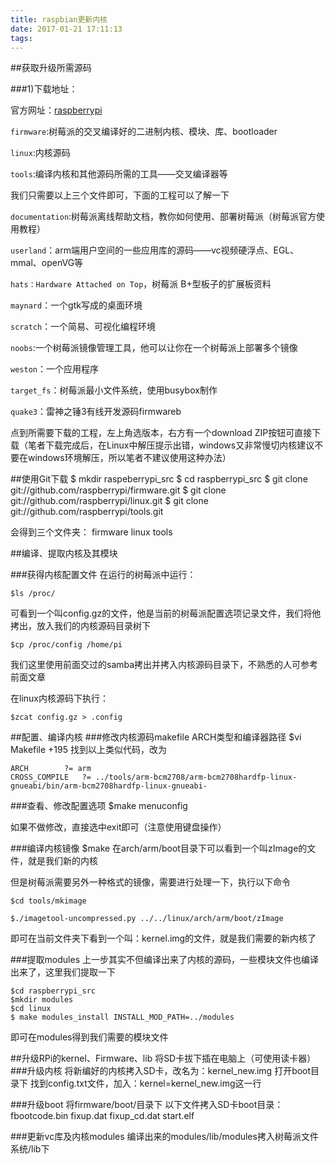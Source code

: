 ```yaml
---
title: raspbian更新内核
date: 2017-01-21 17:11:13
tags:
---
```





##获取升级所需源码

###1)下载地址：

官方网址：[raspberrypi](https://github.com/raspberrypi)


`firmware`:树莓派的交叉编译好的二进制内核、模块、库、bootloader

`linux`:内核源码

`tools`:编译内核和其他源码所需的工具——交叉编译器等

我们只需要以上三个文件即可，下面的工程可以了解一下

`documentation`:树莓派离线帮助文档，教你如何使用、部署树莓派（树莓派官方使用教程）

`userland`：arm端用户空间的一些应用库的源码——vc视频硬浮点、EGL、mmal、openVG等

`hats：Hardware Attached on Top`，树莓派 B+型板子的扩展板资料

`maynard`：一个gtk写成的桌面环境

`scratch`：一个简易、可视化编程环境

`noobs`:一个树莓派镜像管理工具，他可以让你在一个树莓派上部署多个镜像

`weston`：一个应用程序

`target_fs`：树莓派最小文件系统，使用busybox制作

`quake3`：雷神之锤3有线开发源码firmwareb




点到所需要下载的工程，左上角选版本，右方有一个download ZIP按钮可直接下载（笔者下载完成后，在Linux中解压提示出错，windows又非常慢切内核建议不要在windows环境解压，所以笔者不建议使用这种办法）

##使用Git下载
	$ mkdir raspeberrypi_src
	$ cd raspberrypi_src
	$ git clone git://github.com/raspberrypi/firmware.git
	$ git clone git://github.com/raspberrypi/linux.git
	$ git clone git://github.com/raspberrypi/tools.git

会得到三个文件夹：
firmware linux tools

##编译、提取内核及其模块

###获得内核配置文件
在运行的树莓派中运行：

	$ls /proc/

可看到一个叫config.gz的文件，他是当前的树莓派配置选项记录文件，我们将他拷出，放入我们的内核源码目录树下

	$cp /proc/config /home/pi
我们这里使用前面交过的samba拷出并拷入内核源码目录下，不熟悉的人可参考前面文章

在linux内核源码下执行：

	$zcat config.gz > .config



##配置、编译内核
###修改内核源码makefile ARCH类型和编译器路径
$vi Makefile +195
找到以上类似代码，改为

	ARCH		?= arm
	CROSS_COMPILE	?= ../tools/arm-bcm2708/arm-bcm2708hardfp-linux-gnueabi/bin/arm-bcm2708hardfp-linux-gnueabi-

###查看、修改配置选项
	$make menuconfig


如果不做修改，直接选中exit即可（注意使用键盘操作）

###编译内核镜像
	$make
在arch/arm/boot目录下可以看到一个叫zImage的文件，就是我们新的内核

但是树莓派需要另外一种格式的镜像，需要进行处理一下，执行以下命令

	$cd tools/mkimage

	$./imagetool-uncompressed.py ../../linux/arch/arm/boot/zImage
即可在当前文件夹下看到一个叫：kernel.img的文件，就是我们需要的新内核了

###提取modules
上一步其实不但编译出来了内核的源码，一些模块文件也编译出来了，这里我们提取一下

	$cd raspberrypi_src
	$mkdir modules
	$cd linux
	$ make modules_install INSTALL_MOD_PATH=../modules
即可在modules得到我们需要的模块文件

##升级RPi的kernel、Firmware、lib
将SD卡拔下插在电脑上（可使用读卡器）
###升级内核
将新编好的内核拷入SD卡，改名为：kernel_new.img
打开boot目录下
找到config.txt文件，加入：kernel=kernel_new.img这一行

###升级boot
将firmware/boot/目录下 以下文件拷入SD卡boot目录：fbootcode.bin fixup.dat fixup_cd.dat start.elf

###更新vc库及内核modules
编译出来的modules/lib/modules拷入树莓派文件系统/lib下